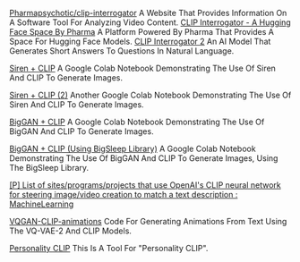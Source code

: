 
[Pharmapsychotic/clip-interrogator](https://replicate.com/pharmapsychotic/clip-interrogator)
A Website That Provides Information On A Software Tool For Analyzing Video Content.
[CLIP Interrogator - A Hugging Face Space By Pharma](https://huggingface.co/spaces/pharma/CLIP-Interrogator)
A Platform Powered By Pharma That Provides A Space For Hugging Face Models.
[CLIP Interrogator 2](https://huggingface.co/spaces/fffiloni/CLIP-Interrogator-2)
An AI Model That Generates Short Answers To Questions In Natural Language.

[Siren + CLIP](https://colab.research.google.com/drive/1FoHdqoqKntliaQKnMoNs3yn5EALqWtvP)
A Google Colab Notebook Demonstrating The Use Of Siren And CLIP To Generate Images.

[Siren + CLIP (2)](https://colab.research.google.com/drive/1K1vfpTEvAmxW2rnhAaALRVyis8EiLOnD)
Another Google Colab Notebook Demonstrating The Use Of Siren And CLIP To Generate Images.

[BigGAN + CLIP](https://colab.research.google.com/drive/1NCceX2mbiKOSlAd_o7IU7nA9UskKN5WR)
A Google Colab Notebook Demonstrating The Use Of BigGAN And CLIP To Generate Images.

[BigGAN + CLIP (Using BigSleep Library)](https://colab.research.google.com/drive/1MEWKbm-driRNF8PrU7ogS5o3se-ePyPb)
A Google Colab Notebook Demonstrating The Use Of BigGAN And CLIP To Generate Images, Using The BigSleep Library.

[[P] List of sites/programs/projects that use OpenAI's CLIP neural network for steering image/video creation to match a text description : MachineLearning](https://old.reddit.com/r/MachineLearning/comments/ldc6oc/p_list_of_sitesprogramsprojects_that_use_openais/)

[VQGAN-CLIP-animations](https://github.com/chigozienri/VQGAN-CLIP-animations)
Code For Generating Animations From Text Using The VQ-VAE-2 And CLIP Models.

[Personality CLIP](https://colab.research.google.com/drive/171GirNbCVc-ScyBynI3Uy2fgYcmW3BB9?usp=sharing)
This Is A Tool For "Personality CLIP".
